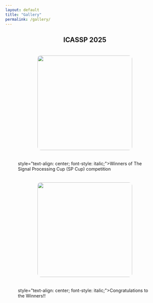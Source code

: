 ```yaml
---
layout: default
title: "Gallery"
permalink: /gallery/
---
```


<h2 align="center">ICASSP 2025</h2>

<figure class="centered">
  <p align="center">
    <img src="{{ site.baseurl }}/images/photos/pic_1.jpeg" style="margin: 20px; width: 300px; border-radius: 10px;" />
  </p>
  <figcaption> style="text-align: center; font-style: italic;">Winners of The Signal Processing Cup (SP Cup) competition</figcaption>
</figure>

<figure class="centered">
  <p align="center">
    <img src="{{ site.baseurl }}/images/photos/pic_2.jpeg" style="margin: 20px; width: 300px; border-radius: 10px;" />
  </p>
  <figcaption> style="text-align: center; font-style: italic;">Congratulations to the Winners!!</figcaption>
</figure>
